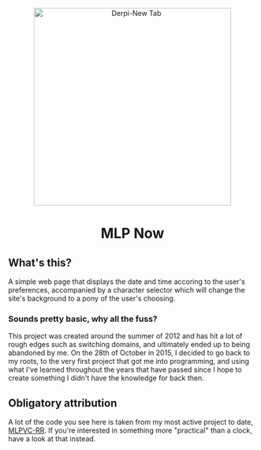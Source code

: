 <p align="center"><img src="https://raw.githubusercontent.com/DJDavid98/mlpnow/master/graphics/Screenshot.png" alt="Derpi-New Tab" width="400px"></p>
<h1 align="center">MLP Now</h1>

## What's this?

A simple web page that displays the date and time accoring to the user's preferences, accompanied by a character selector which will change the site's background to a pony of the user's choosing.

### Sounds pretty basic, why all the fuss?

This project was created around the summer of 2012 and has hit a lot of rough edges such as switching domains, and ultimately ended up to being abandoned by me. On the 28th of October in 2015, I decided to go back to my roots, to the very first project that got me into programming, and using what I've learned throughout the years that have passed since I hope to create something I didn't have the knowledge for back then.

## Obligatory attribution

A lot of the code you see here is taken from my most active project to date, [MLPVC-RR](https://github.com/ponydevs/MLPVC-RR). If you're interested in something more "practical" than a clock, have a look at that instead. 
